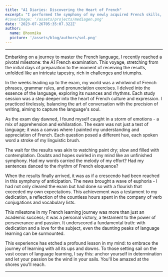 ```yaml
---
title: "A1 Diaries: Discovering the Heart of French"
excerpt: "I performed the symphony of my newly acquired French skills, weaving words like threads in a vibrant tapestry of communication."
#coverImage: '/assets/projects/mediagen.png'
date: '2023-07-26T05:35:07.322Z'
author:
  name: Bhoomika
  picture: '/assets/blog/authors/sol.png'
---
```


---
Embarking on a journey to master the French language, I recently reached a pivotal milestone: the A1 French examination. This voyage, stretching from the initial days of preparation to the moment of receiving the results, unfolded like an intricate tapestry, rich in challenges and triumphs.

In the weeks leading up to the exam, my world was a whirlwind of French phrases, grammar rules, and pronunciation exercises. I delved into the essence of the language, exploring its nuances and rhythms. Each study session was a step deeper into the heart of French culture and expression. I practiced tirelessly, balancing the art of conversation with the precision of writing, aiming to capture the language's soul.

As the exam day dawned, I found myself caught in a storm of emotions - a mix of apprehension and exhilaration. The exam was not just a test of language; it was a canvas where I painted my understanding and appreciation of French. Each question posed a different hue, each spoken word a stroke of my linguistic brush.

The wait for the results was akin to watching paint dry; slow and filled with contemplation. Doubts and hopes swirled in my mind like an unfinished symphony. Had my words carried the melody of my effort? Had my sentences danced to the rhythm of French eloquence?

When the results finally arrived, it was as if a crescendo had been reached in this symphony of anticipation. The news brought a wave of euphoria - I had not only cleared the exam but had done so with a flourish that exceeded my own expectations. This achievement was a testament to my dedication, a reflection of the countless hours spent in the company of verb conjugations and vocabulary lists.

This milestone in my French learning journey was more than just an academic success; it was a personal victory, a testament to the power of perseverance and passion. It underscored a fundamental truth: with dedication and a love for the subject, even the daunting peaks of language learning can be surmounted.

This experience has etched a profound lesson in my mind: to embrace the journey of learning with all its ups and downs. To those setting sail on the vast ocean of language learning, I say this: anchor yourself in determination and let your passion be the wind in your sails. You'll be amazed at the shores you'll reach.

---